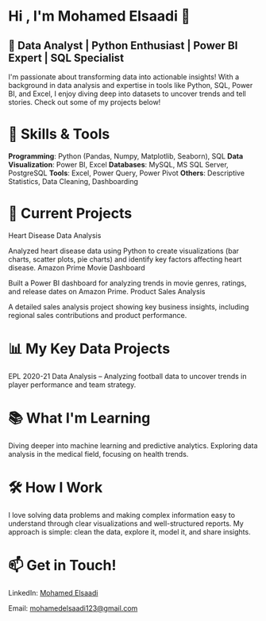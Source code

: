 # Hi , I'm Mohamed Elsaadi 👋

## 🚀 Data Analyst | Python Enthusiast | Power BI Expert | SQL Specialist
I'm passionate about transforming data into actionable insights! With a background in data analysis and expertise in tools like Python, SQL, Power BI, and Excel, I enjoy diving deep into datasets to uncover trends and tell stories. Check out some of my projects below!

# 🔧 Skills & Tools
**Programming**: Python (Pandas, Numpy, Matplotlib, Seaborn), SQL
**Data Visualization**: Power BI, Excel
**Databases**: MySQL, MS SQL Server, PostgreSQL
**Tools**: Excel, Power Query, Power Pivot
**Others**: Descriptive Statistics, Data Cleaning, Dashboarding
# 💼 Current Projects
Heart Disease Data Analysis

Analyzed heart disease data using Python to create visualizations (bar charts, scatter plots, pie charts) and identify key factors affecting heart disease.
Amazon Prime Movie Dashboard

Built a Power BI dashboard for analyzing trends in movie genres, ratings, and release dates on Amazon Prime.
Product Sales Analysis

A detailed sales analysis project showing key business insights, including regional sales contributions and product performance.
# 📊 My Key Data Projects
EPL 2020-21 Data Analysis – Analyzing football data to uncover trends in player performance and team strategy.
# 📚 What I'm Learning
Diving deeper into machine learning and predictive analytics.
Exploring data analysis in the medical field, focusing on health trends.
# 🛠 How I Work
I love solving data problems and making complex information easy to understand through clear visualizations and well-structured reports. My approach is simple: clean the data, explore it, model it, and share insights.

# 📫 Get in Touch!
LinkedIn: [Mohamed Elsaadi](https://www.linkedin.com/in/mohamed-elsaadi/)

Email: mohamedelsaadi123@gmail.com


